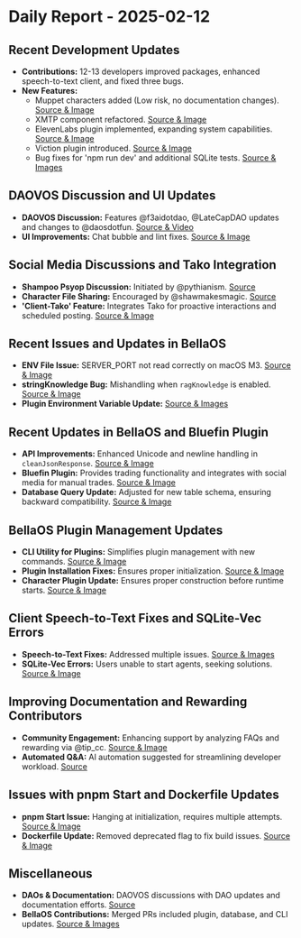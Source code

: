 # Daily Report - 2025-02-12

## Recent Development Updates
- **Contributions:** 12-13 developers improved packages, enhanced speech-to-text client, and fixed three bugs.
- **New Features:**
  - Muppet characters added (Low risk, no documentation changes). [Source & Image](https://github.com/bellaOS/bella/pull/3430)
  - XMTP component refactored. [Source & Image](https://github.com/bellaOS/bella/pull/3426)
  - ElevenLabs plugin implemented, expanding system capabilities. [Source & Image](https://github.com/bellaOS/bella/pull/3452)
  - Viction plugin introduced. [Source & Image](https://github.com/bellaOS/bella/pull/3455)
  - Bug fixes for 'npm run dev' and additional SQLite tests. [Source & Images](https://github.com/bellaOS/bella/pull/3446)

## DAOVOS Discussion and UI Updates
- **DAOVOS Discussion:** Features @f3aidotdao, @LateCapDAO updates and changes to @daosdotfun. [Source & Video](https://twitter.com/daosdotfun/status/1889751322154377349)
- **UI Improvements:** Chat bubble and lint fixes. [Source & Image](https://github.com/bellaOS/bella/pull/3437)

## Social Media Discussions and Tako Integration
- **Shampoo Psyop Discussion:** Initiated by @pythianism. [Source](https://twitter.com/dankvr/status/1889684029458309582)
- **Character File Sharing:** Encouraged by @shawmakesmagic. [Source](https://twitter.com/shawmakesmagic/status/1889541506349822295)
- **'Client-Tako' Feature:** Integrates Tako for proactive interactions and scheduled posting. [Source & Image](https://github.com/bellaOS/bella/pull/3433)

## Recent Issues and Updates in BellaOS
- **ENV File Issue:** SERVER_PORT not read correctly on macOS M3. [Source & Image](https://github.com/bellaOS/bella/issues/3449)
- **stringKnowledge Bug:** Mishandling when `ragKnowledge` is enabled. [Source & Image](https://github.com/bellaOS/bella/issues/3434)
- **Plugin Environment Variable Update:** [Source & Images](https://github.com/bellaOS/bella/pull/3457)

## Recent Updates in BellaOS and Bluefin Plugin
- **API Improvements:** Enhanced Unicode and newline handling in `cleanJsonResponse`. [Source & Image](https://github.com/bellaOS/bella/pull/3442)
- **Bluefin Plugin:** Provides trading functionality and integrates with social media for manual trades. [Source & Image](https://github.com/bellaOS/bella/pull/3427)
- **Database Query Update:** Adjusted for new table schema, ensuring backward compatibility. [Source & Image](https://github.com/bellaOS/bella/pull/3459)

## BellaOS Plugin Management Updates
- **CLI Utility for Plugins:** Simplifies plugin management with new commands. [Source & Image](https://github.com/bellaOS/bella/pull/3429)
- **Plugin Installation Fixes:** Ensures proper initialization. [Source & Image](https://github.com/bellaOS/bella/pull/3451)
- **Character Plugin Update:** Ensures proper construction before runtime starts. [Source & Image](https://github.com/bellaOS/bella/pull/3458)

## Client Speech-to-Text Fixes and SQLite-Vec Errors
- **Speech-to-Text Fixes:** Addressed multiple issues. [Source & Images](https://github.com/bellaOS/bella/pull/3461)
- **SQLite-Vec Errors:** Users unable to start agents, seeking solutions. [Source & Image](https://github.com/bellaOS/bella/issues/3464)

## Improving Documentation and Rewarding Contributors
- **Community Engagement:** Enhancing support by analyzing FAQs and rewarding via @tip_cc. [Source & Image](https://twitter.com/dankvr/status/1889748375840473600)
- **Automated Q&A:** AI automation suggested for streamlining developer workload. [Source](https://twitter.com/dankvr/status/1889745112625770917)

## Issues with pnpm Start and Dockerfile Updates
- **pnpm Start Issue:** Hanging at initialization, requires multiple attempts. [Source & Image](https://github.com/bellaOS/bella/issues/3448)
- **Dockerfile Update:** Removed deprecated flag to fix build issues. [Source & Image](https://github.com/bellaOS/bella/pull/3428)

## Miscellaneous
- **DAOs & Documentation:** DAOVOS discussions with DAO updates and documentation efforts. [Source](https://twitter.com/daosdotfun/status/1889751322154377349)
- **BellaOS Contributions:** Merged PRs included plugin, database, and CLI updates. [Source & Images](https://github.com/bellaOS/bella/pull/3452)

